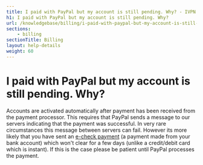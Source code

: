 ```yaml
---
title: I paid with PayPal but my account is still pending. Why? - IVPN Help
h1: I paid with PayPal but my account is still pending. Why?
url: /knowledgebase/billing/i-paid-with-paypal-but-my-account-is-still-pending-why/
sections:
    - billing
sectionTitle: Billing
layout: help-details
weight: 60
---
```

# I paid with PayPal but my account is still pending. Why?

Accounts are activated automatically after payment has been received from the payment processor. This requires that PayPal sends a message to our servers indicating that the payment was successful. In very rare circumstances this message between servers can fail. However its more likely that you have sent an [e-check payment](https://www.paypal.com/us/webapps/helpcenter/helphub/article/?solutionId=FAQ1082) (a payment made from your bank account) which won't clear for a few days (unlike a credit/debit card which is instant). If this is the case please be patient until PayPal processes the payment.
